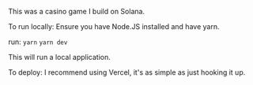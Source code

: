 This was a casino game I build on Solana.

To run locally:
Ensure you have Node.JS installed and have yarn.

run:
`yarn`
`yarn dev`

This will run a local application.

To deploy: I recommend using Vercel, it's as simple as just hooking it up.
